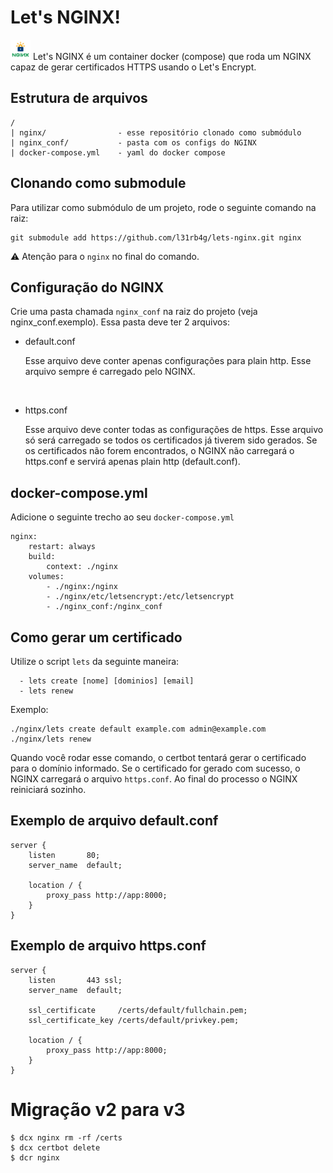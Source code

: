  # Let's NGINX!

<img src="lets-nginx.png" width="32px">
Let's NGINX é um container docker (compose) que roda um NGINX capaz de gerar certificados HTTPS usando o Let's Encrypt.


## Estrutura de arquivos
```
/
| nginx/                - esse repositório clonado como submódulo
| nginx_conf/           - pasta com os configs do NGINX
| docker-compose.yml    - yaml do docker compose
```


## Clonando como submodule
Para utilizar como submódulo de um projeto, rode o seguinte comando na raiz:
```
git submodule add https://github.com/l31rb4g/lets-nginx.git nginx
```
⚠ Atenção para o `nginx` no final do comando.


## Configuração do NGINX
Crie uma pasta chamada `nginx_conf` na raiz do projeto (veja nginx_conf.exemplo). Essa pasta deve ter 2 arquivos:
  - default.conf

    Esse arquivo deve conter apenas configurações para plain http. Esse arquivo sempre é carregado pelo NGINX.
<br>

  - https.conf

    Esse arquivo deve conter todas as configurações de https. Esse arquivo só será carregado se todos os certificados já tiverem sido gerados. Se os certificados não forem encontrados, o NGINX não carregará o https.conf e servirá apenas plain http (default.conf).


## docker-compose.yml
Adicione o seguinte trecho ao seu `docker-compose.yml`
```
nginx:
    restart: always
    build:
        context: ./nginx
    volumes:
        - ./nginx:/nginx
        - ./nginx/etc/letsencrypt:/etc/letsencrypt
        - ./nginx_conf:/nginx_conf
```


## Como gerar um certificado
Utilize o script `lets` da seguinte maneira:
```
  - lets create [nome] [dominios] [email]
  - lets renew
```

Exemplo:
```
./nginx/lets create default example.com admin@example.com
./nginx/lets renew
```

Quando você rodar esse comando, o certbot tentará gerar o certificado para o domínio informado. Se o certificado for gerado com sucesso, o NGINX carregará o arquivo `https.conf`. Ao final do processo o NGINX reiniciará sozinho.


## Exemplo de arquivo default.conf
```
server {
    listen       80;
    server_name  default;

    location / {
        proxy_pass http://app:8000;
    }
}
```


## Exemplo de arquivo https.conf
```
server {
    listen       443 ssl;
    server_name  default;

    ssl_certificate     /certs/default/fullchain.pem;
    ssl_certificate_key /certs/default/privkey.pem;

    location / {
        proxy_pass http://app:8000;
    }
}
```


# Migração v2 para v3
```
$ dcx nginx rm -rf /certs
$ dcx certbot delete
$ dcr nginx
```

